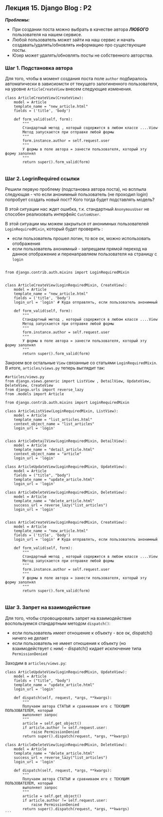 ## Лекция 15. Django Blog : P2

***Проблемы:***
* При создании поста можно выбрать в качестве автора ***ЛЮБОГО*** пользователя на нашем сервисе.
* Любой пользователь может зайти на наш сервис и начать создавать/удалять/обновлять информацию про существующие посты.
* Юзер может удалять/обновлять посты не собственного авторства.


### Шаг 1. Подстановка автора
Для того, чтобы в момент создания поста поле ```author``` подбиралось автоматически в зависиомсти от текущего залогиненного пользователя,  на уровне ```ArticleCreateView``` внесем следующие изменения.

```
class ArticleCreateView(CreateView):
    model = Article
    template_name = "new_article.html"
    fields = ('title', 'body')

    def form_valid(self, form):
        """
        Стандартный метод , который содержится в любом классе ....View
        Метод запускается при отправке любой формы
        """
        form.instance.author = self.request.user 
        """
        У формы в поле автора = занести пользователя, который эту форму заполнял
        """
        return super().form_valid(form)
    
```

### Шаг 2. LogrinRequired ссылки
Решили первую проблему (подстановка автора поста), но всплыла следующая - что если анонимный пользователь (не проходил login) попробует создать новый пост? Кого тогда будет подставлять модель?

В этой ситуации нас ждет ошибка, т.к. стандартный ```AnonymousUser``` не способен реализовать интерфейс ```CustomUser```.

В этой ситуации мы можем закрыться от анонимных пользователей ```LoginRequiredMixin```, который будет проверять :
* если пользователь прошел логин, то все ок, можно использовать отображения
* если пользователь анонимный - запрещаем прямой переход на данное отображение и перенаправляем пользователя на страницу с ```login```
```

from django.contrib.auth.mixins import LoginRequiredMixin


class ArticleCreateView(LoginRequiredMixin, CreateView):
    model = Article
    template_name = "new_article.html"
    fields = ('title', 'body')
    login_url = 'login' # Куда отправлять, если пользователь анонимный

    def form_valid(self, form):
        """
        Стандартный метод , который содержится в любом классе ....View
        Метод запускается при отправке любой формы
        """
        form.instance.author = self.request.user 
        """
        У формы в поле автора = занести пользователя, который эту форму заполнял
        """
        return super().form_valid(form)
```

Закроем все остальные ```View``` связанные со статьями ```LoginRequiredMixin```. В итоге, ```articles/views.py``` теперь выглядит так:
```
#articles/views.py
from django.views.generic import ListView , DetailView, UpdateView, DeleteView, CreateView
from django.urls import reverse_lazy 
from .models import Article

from django.contrib.auth.mixins import LoginRequiredMixin

class ArticleListView(LoginRequiredMixin, ListView):
    model = Article
    template_name = "list_articles.html"
    context_object_name = "list_articles"
    login_url = 'login'


class ArticleDetailView(LoginRequiredMixin, DetailView):
    model = Article 
    template_name = "detail_article.html"
    context_object_name = "article"
    login_url = 'login'

class ArticleUpdateView(LoginRequiredMixin, UpdateView):
    model = Article 
    fields = ("title", "body")
    template_name = "update_article.html"
    login_url = 'login'

class ArticleDeleteView(LoginRequiredMixin, DeleteView):
    model = Article
    template_name = "delete_article.html"
    success_url = reverse_lazy("list_articles")
    login_url = 'login'
    

class ArticleCreateView(LoginRequiredMixin, CreateView):
    model = Article
    template_name = "new_article.html"
    fields = ('title', 'body')
    login_url = 'login' # Куда отправлять, если пользователь анонимный

    def form_valid(self, form):
        """
        Стандартный метод , который содержится в любом классе ....View
        Метод запускается при отправке любой формы
        """
        form.instance.author = self.request.user 
        """
        У формы в поле автора = занести пользователя, который эту форму заполнял
        """
        return super().form_valid(form)
    
```

### Шаг 3. Запрет на взаимодействие
Для того, чтобы спровоцировать запрет на взаимодействие воспользуемся стандартным методом ```dispatch()```:
* если пользователь имеет отношение к объекту - все ок, dispatch() ничего не делает
* если пользователь не имеет отношения к объекту (но взаимодействует с ним) - dispatch() кидает исключение типа ```PermissionDenied```

Заходим в ```articles/views.py```:
````
class ArticleUpdateView(LoginRequiredMixin, UpdateView):
    model = Article 
    fields = ("title", "body")
    template_name = "update_article.html"
    login_url = 'login'

    def dispatch(self, request, *args, **kwargs):
        """
        Получаем автора СТАТЬИ и сравниваем его с ТЕКУЩИМ ПОЛЬЗОВАТЕЛЕМ, который 
        выполняет запрос
        """ 
        article = self.get_object()
        if article.author != self.request.user:
            raise PermissionDenied
        return super().dispatch(request, *args, **kwargs)

class ArticleDeleteView(LoginRequiredMixin, DeleteView):
    model = Article
    template_name = "delete_article.html"
    success_url = reverse_lazy("list_articles")
    login_url = 'login'

    def dispatch(self, request, *args, **kwargs):
        """
        Получаем автора СТАТЬИ и сравниваем его с ТЕКУЩИМ ПОЛЬЗОВАТЕЛЕМ, который 
        выполняет запрос
        """ 
        article = self.get_object()
        if article.author != self.request.user:
            raise PermissionDenied
        return super().dispatch(request, *args, **kwargs)
```